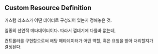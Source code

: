 ## Custom Resource Definition

커스텀 리소스가 어떤 데이터로 구성되어 있는지 정해놓은 것.

일종의 선언적 메타데이터이다. 따라서 껍데기에 다를바 없는데,

컨트롤러를 구현함으로써 해당 메타데이터가 어떤 역할, 혹은 요청을 받아 처리할지가 결정된다.
